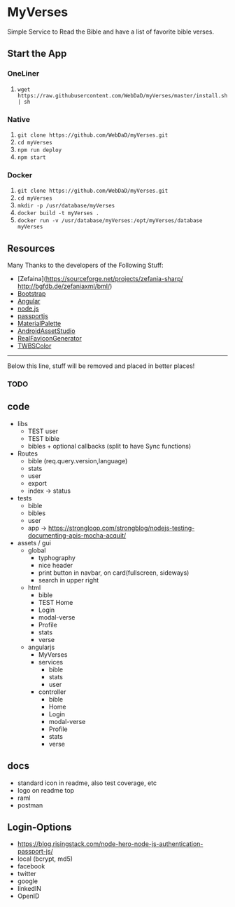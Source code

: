 # MyVerses
Simple Service to Read the Bible and have a list of favorite bible verses.

## Start the App

### OneLiner
1. `wget https://raw.githubusercontent.com/WebDaD/myVerses/master/install.sh | sh`

### Native
1. `git clone https://github.com/WebDaD/myVerses.git`
2. `cd myVerses`
3. `npm run deploy`
4. `npm start`

### Docker
1. `git clone https://github.com/WebDaD/myVerses.git`
2. `cd myVerses`
3. `mkdir -p /usr/database/myVerses`
3. `docker build -t myVerses .`
4. `docker run -v /usr/database/myVerses:/opt/myVerses/database myVerses`

## Resources
Many Thanks to the developers of the Following Stuff:
* [Zefaina](https://sourceforge.net/projects/zefania-sharp/ http://bgfdb.de/zefaniaxml/bml/)
* [Bootstrap](http://getbootstrap.com/)
* [Angular](https://angularjs.org/)
* [node.js](https://nodejs.org/en/)
* [passportjs](http://passportjs.org/)
* [MaterialPalette](https://www.materialpalette.com/green/amber)
* [AndroidAssetStudio](https://romannurik.github.io/AndroidAssetStudio/icons-launcher.html)
* [RealFaviconGenerator](http://realfavicongenerator.net/)
* [TWBSColor](http://work.smarchal.com/twbscolor/)

---
Below this line, stuff will be removed and placed in better places!
### TODO

## code
* libs
  * TEST user
  * TEST bible
  * bibles + optional callbacks (split to have Sync functions)
* Routes
  * bible (req.query.version,language)
  * stats
  * user
  * export
  * index -> status
* tests
  * bible
  * bibles
  * user
  * app -> https://strongloop.com/strongblog/nodejs-testing-documenting-apis-mocha-acquit/
* assets / gui
  * global
    * typhography
    * nice header
    * print button in navbar, on card(fullscreen, sideways)
    * search in upper right
  * html
    * bible
    * TEST Home
    * Login
    * modal-verse
    * Profile
    * stats
    * verse
  * angularjs
    * MyVerses
    * services
      * bible
      * stats
      * user
    * controller
      * bible
      * Home
      * Login
      * modal-verse
      * Profile
      * stats
      * verse

## docs
* standard icon in readme, also test coverage, etc
* logo on readme top
* raml
* postman


## Login-Options
* https://blog.risingstack.com/node-hero-node-js-authentication-passport-js/
* local (bcrypt, md5)
* facebook
* twitter
* google
* linkedIN
* OpenID
